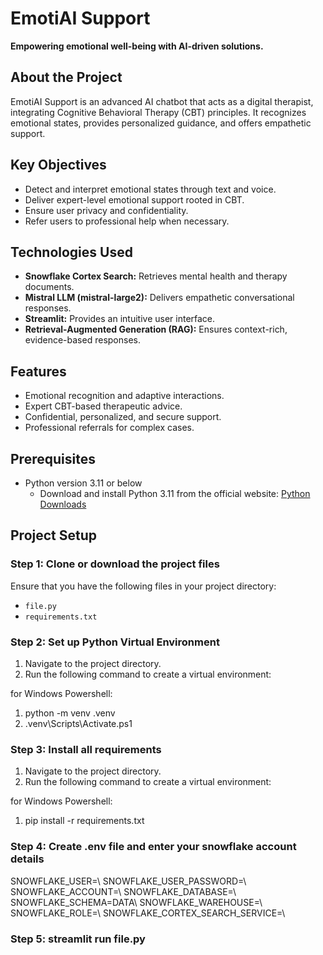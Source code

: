 # EmotiAI Support  

**Empowering emotional well-being with AI-driven solutions.**  

## About the Project  
EmotiAI Support is an advanced AI chatbot that acts as a digital therapist, integrating Cognitive Behavioral Therapy (CBT) principles. It recognizes emotional states, provides personalized guidance, and offers empathetic support.  

## Key Objectives  
- Detect and interpret emotional states through text and voice.  
- Deliver expert-level emotional support rooted in CBT.  
- Ensure user privacy and confidentiality.  
- Refer users to professional help when necessary.  

## Technologies Used  
- **Snowflake Cortex Search:** Retrieves mental health and therapy documents.  
- **Mistral LLM (mistral-large2):** Delivers empathetic conversational responses.  
- **Streamlit:** Provides an intuitive user interface.  
- **Retrieval-Augmented Generation (RAG):** Ensures context-rich, evidence-based responses.  

## Features  
- Emotional recognition and adaptive interactions.  
- Expert CBT-based therapeutic advice.  
- Confidential, personalized, and secure support.  
- Professional referrals for complex cases.  

## Prerequisites

- Python version 3.11 or below
  - Download and install Python 3.11 from the official website: [Python Downloads](https://www.python.org/downloads/)
  
## Project Setup

### Step 1: Clone or download the project files

Ensure that you have the following files in your project directory:
- `file.py`
- `requirements.txt`

### Step 2: Set up Python Virtual Environment

1. Navigate to the project directory.
2. Run the following command to create a virtual environment:

for Windows Powershell:
   1) python -m venv .venv 
   2) .venv\Scripts\Activate.ps1

### Step 3: Install all requirements

1. Navigate to the project directory.
2. Run the following command to create a virtual environment:

for Windows Powershell:
   1) pip install -r requirements.txt

### Step 4: Create .env file and enter your snowflake account details
SNOWFLAKE_USER=\\
SNOWFLAKE_USER_PASSWORD=\\
SNOWFLAKE_ACCOUNT=\\
SNOWFLAKE_DATABASE=\\
SNOWFLAKE_SCHEMA=DATA\\
SNOWFLAKE_WAREHOUSE=\\
SNOWFLAKE_ROLE=\\
SNOWFLAKE_CORTEX_SEARCH_SERVICE=\\

### Step 5: streamlit run file.py